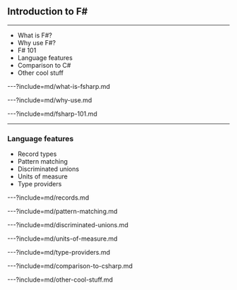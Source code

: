 ## Introduction to F# ##

---

- What is F#?
- Why use F#?
- F# 101
- Language features
- Comparison to C#
- Other cool stuff


---?include=md/what-is-fsharp.md

---?include=md/why-use.md

---?include=md/fsharp-101.md

--- 

### Language features

- Record types
- Pattern matching
- Discriminated unions
- Units of measure
- Type providers

---?include=md/records.md

---?include=md/pattern-matching.md

---?include=md/discriminated-unions.md

---?include=md/units-of-measure.md

---?include=md/type-providers.md

---?include=md/comparison-to-csharp.md

---?include=md/other-cool-stuff.md
